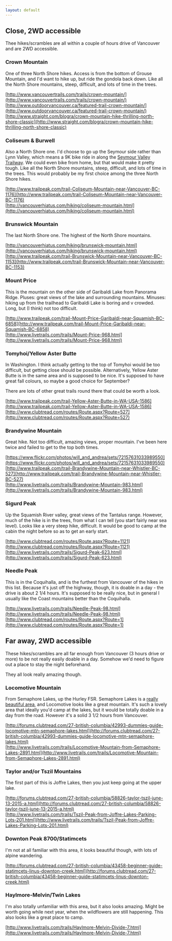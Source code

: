 ```yaml
---
layout: default
---
```


## Close, 2WD accessible ##

Thee hikes/scrambles are all within a couple of hours drive of Vancouver and are 2WD accessible.

### Crown Mountain ###

One of three North Shore hikes. Access is from the bottom of Grouse Mountain, and I'd want to hike up, but ride the gondola back down. Like all the North Shore mountains, steep, difficult, and lots of time in the trees.

[http://www.vancouvertrails.com/trails/crown-mountain/](http://www.vancouvertrails.com/trails/crown-mountain/)<br/>
[http://www.outdoorvancouver.ca/featured-trail-crown-mountain/](http://www.outdoorvancouver.ca/featured-trail-crown-mountain/)<br/>
[http://www.straight.com/blogra/crown-mountain-hike-thrilling-north-shore-classic](http://www.straight.com/blogra/crown-mountain-hike-thrilling-north-shore-classic)

### Coliseum & Burwell ###

Also a North Shore one. I'd choose to go up the Seymour side rather than Lynn Valley, which means a 9K bike ride in along the [Seymour Valley Trailway](http://www.letsgobiking.net/2010/05/5-seymour-forest-north-vancouver-bc.html). We could even bike from home, but that would make it pretty tough. Like all the North Shore mountains, steep, difficult, and lots of time in the trees. This would probably be my first choice among the three North Shore hikes.

[http://www.trailpeak.com/trail-Coliseum-Mountain-near-Vancouver-BC-1176](http://www.trailpeak.com/trail-Coliseum-Mountain-near-Vancouver-BC-1176)<br/>
[http://vancouverhiatus.com/hiking/coliseum-mountain.html](http://vancouverhiatus.com/hiking/coliseum-mountain.html)

### Brunswick Mountain ###

The last North Shore one. The highest of the North Shore mountains.

[http://vancouverhiatus.com/hiking/brunswick-mountain.html](http://vancouverhiatus.com/hiking/brunswick-mountain.html)<br/>
[http://www.trailpeak.com/trail-Brunswick-Mountain-near-Vancouver-BC-1153](http://www.trailpeak.com/trail-Brunswick-Mountain-near-Vancouver-BC-1153)

### Mount Price ###

This is the mountain on the other side of Garibaldi Lake from Panorama Ridge. Pluses: great views of the lake and surrounding mountains. Minuses: hiking up from the trailhead to Garibaldi Lake is boring and v crowded. Long, but (I think) not too difficult.

[http://www.trailpeak.com/trail-Mount-Price-Garibaldi-near-Squamish-BC-6858](http://www.trailpeak.com/trail-Mount-Price-Garibaldi-near-Squamish-BC-6858)<br/>
[http://www.livetrails.com/trails/Mount-Price-968.html](http://www.livetrails.com/trails/Mount-Price-968.html)

### Tomyhoi/Yellow Aster Butte ###

In Washington. I think actually getting to the top of Tomyhoi would be too difficult, but getting close should be possible. Alternatively, Yellow Aster Butte is in the same area and is supposed to be nice. It's supposed to have great fall colours, so maybe a good choice for September?

There are lots of other great trails round there that could be worth a look.

[http://www.trailpeak.com/trail-Yellow-Aster-Butte-in-WA-USA-1586](http://www.trailpeak.com/trail-Yellow-Aster-Butte-in-WA-USA-1586)<br/>
[http://www.clubtread.com/routes/Route.aspx?Route=527](http://www.clubtread.com/routes/Route.aspx?Route=527)

### Brandywine Mountain ###

Great hike. Not too difficult, amazing views, proper mountain. I've been here twice and failed to get to the top both times.

[https://www.flickr.com/photos/will_and_andrea/sets/72157631033989550](https://www.flickr.com/photos/will_and_andrea/sets/72157631033989550)<br/>
[http://www.trailpeak.com/trail-Brandywine-Mountain-near-Whistler-BC-527](http://www.trailpeak.com/trail-Brandywine-Mountain-near-Whistler-BC-527)<br/>
[http://www.livetrails.com/trails/Brandywine-Mountain-983.html](http://www.livetrails.com/trails/Brandywine-Mountain-983.html)

### Sigurd Peak ###

Up the Squamish River valley, great views of the Tantalus range. However, much of the hike is in the trees, from what I can tell (you start fairly near sea level). Looks like a very steep hike, difficult. It would be good to camp at the cabin the night before so as to get an early start.

[http://www.clubtread.com/routes/Route.aspx?Route=1121](http://www.clubtread.com/routes/Route.aspx?Route=1121)<br/>
[http://www.livetrails.com/trails/Sigurd-Peak-623.html](http://www.livetrails.com/trails/Sigurd-Peak-623.html)

### Needle Peak ###

This is in the Coquihalla, and is the furthest from Vancouver of the hikes in this list. Because it's just off the highway, though, it is doable in a day - the drive is about 2 1/4 hours. It's supposed to be really nice, but in general I usually like the Coast mountains better than the Coquihalla.

[http://www.livetrails.com/trails/Needle-Peak-98.html](http://www.livetrails.com/trails/Needle-Peak-98.html)<br/>
[http://www.clubtread.com/routes/Route.aspx?Route=1](http://www.clubtread.com/routes/Route.aspx?Route=1)<br/>


## Far away, 2WD accessible ##

These hikes/scrambles are all far enough from Vancouver (3 hours drive or more) to be not really easily doable in a day. Somehow we'd need to figure out a place to stay the night beforehand.

They all look really amazing though.

### Locomotive Mountain ###

From Semaphore Lakes, up the Hurley FSR. Semaphore Lakes is a [really beautiful area](https://www.flickr.com/photos/will_and_andrea/sets/72157631724200531), and Locomotive looks like a great mountain. It's such a lovely area that ideally you'd camp at the lakes, but it would be totally doable in a day from the road. However it's a solid 3 1/2 hours from Vancouver.

[http://forums.clubtread.com/27-british-columbia/42993-dummies-guide-locomotive-mtn-semaphore-lakes.html](http://forums.clubtread.com/27-british-columbia/42993-dummies-guide-locomotive-mtn-semaphore-lakes.html)<br/>
[http://www.livetrails.com/trails/Locomotive-Mountain-from-Semaphore-Lakes-2891.html](http://www.livetrails.com/trails/Locomotive-Mountain-from-Semaphore-Lakes-2891.html)<br/>

### Taylor and/or Tszil Mountains ###

The first part of this is Joffre Lakes, then you just keep going at the upper lake.

[http://forums.clubtread.com/27-british-columbia/58826-taylor-tszil-june-13-2015-a.html](http://forums.clubtread.com/27-british-columbia/58826-taylor-tszil-june-13-2015-a.html)<br/>
[http://www.livetrails.com/trails/Tszil-Peak-from-Joffre-Lakes-Parking-Lots-201.html](http://www.livetrails.com/trails/Tszil-Peak-from-Joffre-Lakes-Parking-Lots-201.html)<br/>

### Downton Peak 8700/Statimcets ###

I'm not at all familiar with this area, it looks beautiful though, with lots of alpine wandering.

[http://forums.clubtread.com/27-british-columbia/43458-beginner-guide-statimcets-linus-downton-creek.html](http://forums.clubtread.com/27-british-columbia/43458-beginner-guide-statimcets-linus-downton-creek.html)<br/>

### Haylmore-Melvin/Twin Lakes ###

I'm also totally unfamiliar with this area, but it also looks amazing. Might be worth going while next year, when the wildflowers are still happening. This also looks like a great place to camp.

[http://www.livetrails.com/trails/Haylmore-Melvin-Divide-7.html](http://www.livetrails.com/trails/Haylmore-Melvin-Divide-7.html)<br/>
